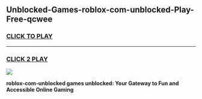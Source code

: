 
## Unblocked-Games-roblox-com-unblocked-Play-Free-qcwee
<h3>
<a href="https://premium76.site?title=roblox-com-unblocked&ref=18A1">CLICK TO PLAY</a></h3>
<hr>

<h3>
<a href="https://premium76.site?title=roblox-com-unblocked&ref=18A1">CLICK 2 PLAY</a>
  
</h3>

<a href="https://premium76.site?title=roblox-com-unblocked&ref=18A1"><img src="https://clearcache.store/games.png"></a>


**roblox-com-unblocked games unblocked: Your Gateway to Fun and Accessible Online Gaming**
